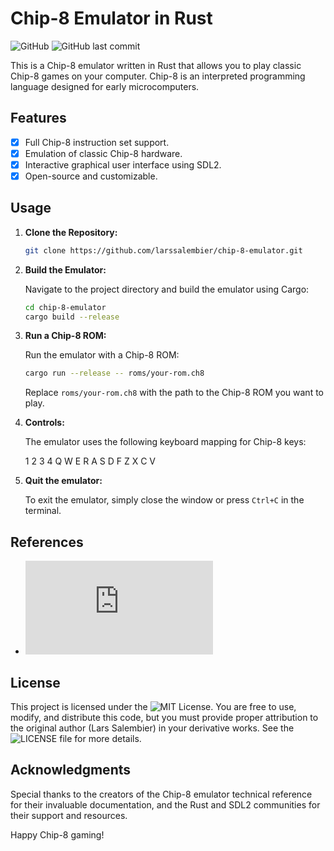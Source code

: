 # Chip-8 Emulator in Rust

![GitHub](https://img.shields.io/github/license/larssalembier/chip-8-emulator)
![GitHub last commit](https://img.shields.io/github/last-commit/larssalembier/chip-8-emulator)

This is a Chip-8 emulator written in Rust that allows you to play classic Chip-8 games on your computer. Chip-8 is an interpreted programming language designed for early microcomputers.

## Features

- [x] Full Chip-8 instruction set support.
- [x] Emulation of classic Chip-8 hardware.
- [x] Interactive graphical user interface using SDL2.
- [x] Open-source and customizable.

## Usage

1. **Clone the Repository:**

   ```bash
   git clone https://github.com/larssalembier/chip-8-emulator.git
2. **Build the Emulator:**

   Navigate to the project directory and build the emulator using Cargo:

   ```bash
   cd chip-8-emulator
   cargo build --release
   ```

3. **Run a Chip-8 ROM:**

   Run the emulator with a Chip-8 ROM:

   ```bash
   cargo run --release -- roms/your-rom.ch8
   ```

   Replace `roms/your-rom.ch8` with the path to the Chip-8 ROM you want to play.

4. **Controls:**

   The emulator uses the following keyboard mapping for Chip-8 keys:

   1 2 3 4
   Q W E R
   A S D F
   Z X C V

5. **Quit the emulator:**

   To exit the emulator, simply close the window or press `Ctrl+C` in the terminal.

## References

- ![Chip-8 Technical Reference](http://devernay.free.fr/hacks/chip8/C8TECH10.HTM)

## License

This project is licensed under the ![MIT License](/LICENSE). You are free to use, modify, and distribute this code, but you must provide proper attribution to the original author (Lars Salembier) in your derivative works. See the ![LICENSE](/LICENSE) file for more details.

## Acknowledgments

Special thanks to the creators of the Chip-8 emulator technical reference for their invaluable documentation, and the Rust and SDL2 communities for their support and resources.

Happy Chip-8 gaming!
